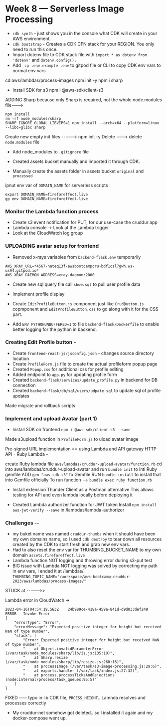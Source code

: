 # Week 8 — Serverless Image Processing

- `cdk synth` - just shows you in the console what CDK will create in your AWS environment.
- `cdk bootstrap` - Creates a CDK CFN stack for your REGION. You only need to run this once.
- Import dotenv file to CDK stack file with `import * as dotenv from 'dotenv'` and `dotenv.config();`
- Add ` cp .env.example .env` to gitpod file or CLI to copy CDK env vars to normal env vars

cd aws/lambdas/process-images
npm init -y
npm i sharp
- Install SDK for s3
npm i @aws-sdk/client-s3

ADDING Sharp because only Sharp is required, not the whole node.modules file--->
```
npm install
rm -rf node_modules/sharp
SHARP_IGNORE_GLOBAL_LIBVIPS=1 npm install --arch=x64 --platform=linux --libc=glibc sharp
```
Create new empty init files ----->
npm init -y
Delete --->
delete `node.modules` file



- Add node_modules to `.gitignore` file


- Created assets bucket manually and imported it through CDK.
- Manually create the assets folder in assets bucket `original` and `processed`

ipnut env var of `DOMAIN_NAME` for serverless scripts

```
export DOMAIN_NAME=fireforeffect.live
gp env DOMAIN_NAME=fireforeffect.live
```

### Monitor the Lambda function process
- Create s3 event notification for PUT, for our use-case the cruddur app
- Lambda console -> Look at the Lambda trigger
- Look at the CloudWatch log group


### UPLOADING avatar setup for frontend

- Removed x-rays variables from `backend-flask.env` temporarily
```
AWS_XRAY_URL=*4567-nateq13f-awsbootcampcru-bdf1csl7gwh.ws-us94.gitpod.io*
AWS_XRAY_DAEMON_ADDRESS=xray-daemon:2000
```

- Create new sql query file call `show.sql` to pull user profile data

- Implement profile display
- Create `EditProfileButton.js` component just like `CrudButton.js` copmponent
and `EditProfileButton.css` to go along with it for the CSS part.

- Add `ENV PYTHONUNBUFFERED=1`  to file `backend-flask/Dockerfile` to enable better logging for the python in backend.

### Creating  Edit Profile button -

- Create `frontend-react-js/jsconfig.json`  - changes source directory location
- Create `ProfileForm.js` file to create the actual profileform popup page
- Created `Popup.css` for additional css for profile editing
- Added endpoint to `app.py` for updating profile form
- Created `backend-flask/services/update_profile.py` in backend for DB connection
- Created `backend-flask/db/sql/users/udpate.sql` to update sql of profile updates

Made migrate and rollback scripts


### Implement and upload Avatar (part 1)

- Install SDK on frontend
`npm i @aws-sdk/client-s3 --save`

Made s3upload function in `ProfileForm.js` to uload avatar image


Pre-signed URL implementation == using Lambda and API gateway
HTTP API - 
Ruby Lambda -

create Ruby lambda file `aws/lambdas/cruddur-upload-avatar/function.rb`
cd into aws/lambdas/cruddur-upload-avatar and run `bundle init` to inti Ruby gemfile
ADD `gem "aws-sdk-s3"` to Gemfile
RUN `bundle install` to install that into Gemfile officially
To run function --> `bundle exec ruby function.rb`

- Install extension Thunder Client as a Postman alternative
This allows testing for API and even lambda locally before deploying it

- Created Lambda authorizer function for JWT token
Install `npm install aws-jwt-verify --save` in /lambdas/lambda-authorizer



### Challenges --
- my buket name was named `cruddur-thumbs` when it should have been my own domains name, so I used `cdk destroy` to tear down all resources created by the CDK to start fresh and grab new env vars.
- Had to also reset the env var for THUMBING_BUCKET_NAME to my own domain `assets.fireforeffect.live`
- Lambda function NOT logging and throwing error during s3-put test
- BIG issue with Lambda NOT logging was solved by correcting my path in env vars, I ended it at /lambdas/.
`THUMBING_TOPIC_NAME="/workspace/aws-bootcamp-cruddur-2023/aws/lambdas/process-images/"`

STUCK at ----->>

Lambda error in CloudWatch ->
```
2023-04-16T04:54:19.563Z	24b989ce-418a-459a-841d-d9d033def249	ERROR	Invoke Error 	
{
    "errorType": "Error",
    "errorMessage": "Expected positive integer for height but received NaN of type number",
    "stack": [
        "Error: Expected positive integer for height but received NaN of type number",
        "    at Object.invalidParameterError (/var/task/node_modules/sharp/lib/is.js:135:10)",
        "    at Sharp.resize (/var/task/node_modules/sharp/lib/resize.js:268:16)",
        "    at processImage (/var/task/s3-image-processing.js:29:6)",
        "    at exports.handler (/var/task/index.js:27:32)",
        "    at process.processTicksAndRejections (node:internal/process/task_queues:95:5)"
    ]
}
```

FIXED ---- typo in lib CDK file, `PRCESS_HEIGHT`.. Lamnda resolves and processes correctly

- My cruddur-net somehow got deleted.. so I installed it again and my docker-compose went up.
